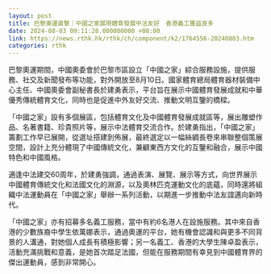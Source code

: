 ```yaml
---
layout: post
title: 巴黎奧運直撃｜中國之家展現體育發展中法友好　香港義工獲益良多
date: 2024-08-03 09:11:28.000000000 +08:00
link: https://news.rthk.hk/rthk/ch/component/k2/1764556-20240803.htm
categories: rthk
---
```


巴黎奧運期間，中國奧委會於巴黎市區設立「中國之家」綜合服務設施，提供服務、社交及新聞發布等功能，對外開放至8月10日。國家體育總局體育器材裝備中心主任、中國奧委會副秘書長於建勇表示，平台旨在展示中國體育發展成就和中華優秀傳統體育文化，同時也是促進中外友好交流、推動文明互鑒的橋樑。

「中國之家」設有多個展區，包括體育文化及中國體育發展成就區等，展出雕塑作品、名著書籍、珍貴照片等，展示中法體育交流合作。於建勇指出，「中國之家」籌劃工作早已展開，從選址搭建到佈展，最終選定以一幅絲綢長卷來串聯整個策展空間，設計上充分體現了中國傳統文化，兼顧東西方文化的互鑒和融合，展示中國特色和中國風格。

適逢中法建交60周年，於建勇強調，通過表演、展覽、展示等方式，向世界展示中國體育傳統文化和法國文化的淵源，以及奧林匹克運動文化的底蘊，同時還將組織中法運動員在「中國之家」舉辦一系列活動，以期進一步推動中法友誼邁向新時代。

「中國之家」亦有招募多名義工服務，當中有約6名港人在設施服務。其中來自香港的少數族裔中學生依萬娜表示，通過奧運的平台，她有機會認識和與更多不同背景的人溝通，對她個人成長有積極影響；另一名義工、香港的大學生陳卓盈表示，活動充滿挑戰和意義，是她首次踏足法國，但能在服務期間有幸見到中國體育界的傑出運動員，感到非常開心。
